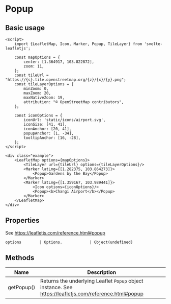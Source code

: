 # Popup

## Basic usage
```example height:400
<script>
    import {LeafletMap, Icon, Marker, Popup, TileLayer} from 'svelte-leafletjs';

    const mapOptions = {
        center: [1.364917, 103.822872],
        zoom: 11,
    };
    const tileUrl = "https://{s}.tile.openstreetmap.org/{z}/{x}/{y}.png";
    const tileLayerOptions = {
        minZoom: 0,
        maxZoom: 20,
        maxNativeZoom: 19,
        attribution: "© OpenStreetMap contributors",
    };

    const iconOptions = {
        iconUrl: 'static/icons/airport.svg',
        iconSize: [41, 41],
        iconAnchor: [20, 41],
        popupAnchor: [1, -34],
        tooltipAnchor: [16, -28],
    };
</script>

<div class="example">
    <LeafletMap options={mapOptions}>
        <TileLayer url={tileUrl} options={tileLayerOptions}/>
        <Marker latLng={[1.282375, 103.864273]}>
            <Popup>Gardens by the Bay</Popup>
        </Marker>
        <Marker latLng={[1.359167, 103.989441]}>
            <Icon options={iconOptions}/>
            <Popup><b>Changi Airport</b></Popup>
        </Marker>
    </LeafletMap>
</div>
```

## Properties

See https://leafletjs.com/reference.html#popup

```properties
options        | Options.            | Object(undefined)
```

## Methods

| Name       | Description |
|------------|-------------|
| getPopup() | Returns the underlying Leaflet `Popup` object instance. See https://leafletjs.com/reference.html#popup |
